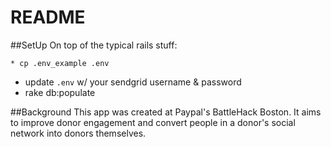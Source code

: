 # README

##SetUp
On top of the typical rails stuff:
```
* cp .env_example .env
```
* update ```.env``` w/ your sendgrid username & password
* rake db:populate

##Background
This app was created at Paypal's BattleHack Boston. It aims to improve donor engagement and convert people in a donor's social network into donors themselves. 
